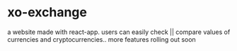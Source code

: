 # xo-exchange
a website made with react-app. users can easily check || compare values of currencies and cryptocurrencies.. more features rolling out soon
